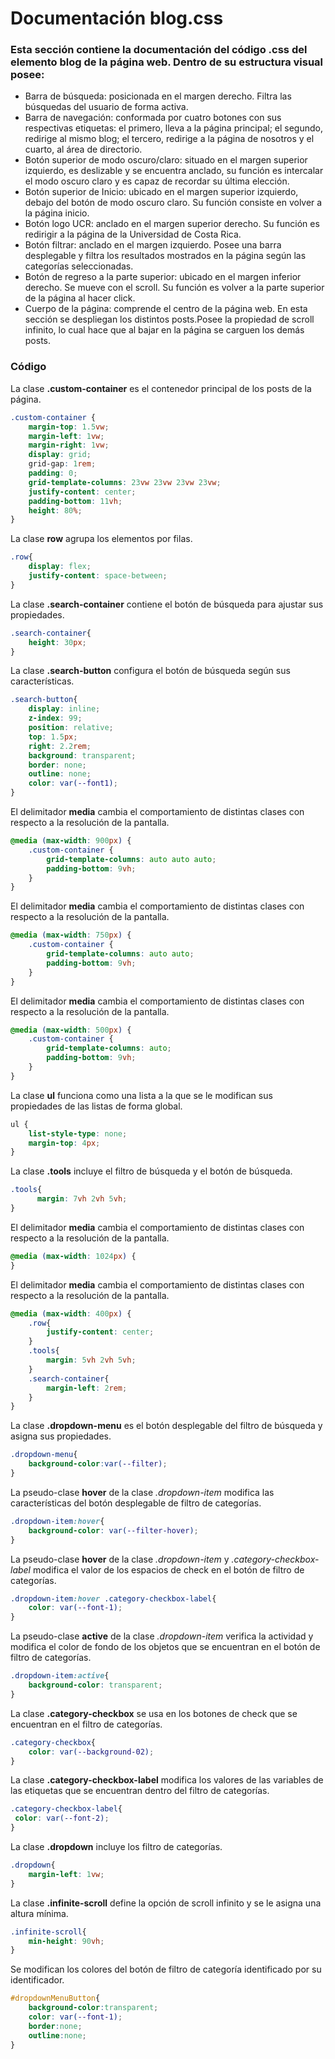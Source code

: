 # Documentación blog.css

### Esta sección contiene la documentación del código .css del elemento blog de la página web. Dentro de su estructura visual posee: 
*  Barra de búsqueda: posicionada en el margen derecho. Filtra las búsquedas del usuario de forma activa.
*  Barra de navegación: conformada por cuatro botones con sus respectivas etiquetas: el primero, lleva a la página principal; el segundo, redirige al mismo blog; el tercero, redirige a la página de nosotros y el cuarto, al área de directorio.
*  Botón superior de modo oscuro/claro: situado en el margen superior izquierdo, es deslizable y se encuentra anclado, su función es intercalar el modo oscuro claro y es capaz de recordar su última elección.
*  Botón superior de Inicio: ubicado en el margen superior izquierdo, debajo del botón de modo oscuro claro. Su función consiste en volver a la página inicio.
*  Botón logo UCR: anclado en el margen superior derecho. Su función es redirigir a la página de la Universidad de Costa Rica.
*  Botón filtrar: anclado en el margen izquierdo. Posee una barra desplegable y filtra los resultados mostrados en la página según las categorías seleccionadas.
*  Botón de regreso a la parte superior: ubicado en el margen inferior derecho. Se mueve con el scroll. Su función es volver a la parte superior de la página al hacer click.
*  Cuerpo de la página: comprende el centro de la página web. En esta sección se despliegan los distintos posts.Posee la propiedad de scroll infinito, lo cual hace que al bajar en la página se carguen los demás posts.

### Código

La clase **.custom-container** es el contenedor principal de los posts de la página.
``` css
.custom-container {
    margin-top: 1.5vw;
    margin-left: 1vw;
    margin-right: 1vw;
    display: grid;
    grid-gap: 1rem;
    padding: 0;
    grid-template-columns: 23vw 23vw 23vw 23vw;
    justify-content: center;
    padding-bottom: 11vh;
    height: 80%;
}
```

La clase **row** agrupa los elementos por filas.
``` css
.row{
    display: flex;
    justify-content: space-between;
}
```

La clase **.search-container** contiene el botón de búsqueda para ajustar sus propiedades.
``` css
.search-container{
    height: 30px;
}
```

La clase **.search-button** configura el botón de búsqueda según sus características.
``` css
.search-button{
    display: inline;
    z-index: 99;
    position: relative;
    top: 1.5px;
    right: 2.2rem; 
    background: transparent;
    border: none;
    outline: none;
    color: var(--font1);
}
```
El delimitador **media** cambia el comportamiento de distintas clases con respecto a la resolución de la pantalla.
``` css
@media (max-width: 900px) {
    .custom-container {
        grid-template-columns: auto auto auto;
        padding-bottom: 9vh;
    }
}
```
El delimitador **media** cambia el comportamiento de distintas clases con respecto a la resolución de la pantalla.
``` css
@media (max-width: 750px) {
    .custom-container {
        grid-template-columns: auto auto;
        padding-bottom: 9vh;
    }
}
```
El delimitador **media** cambia el comportamiento de distintas clases con respecto a la resolución de la pantalla.
``` css
@media (max-width: 500px) {
    .custom-container {
        grid-template-columns: auto;
        padding-bottom: 9vh;
    }
}
```
La clase **ul** funciona como una lista a la que se le modifican sus propiedades de las listas de forma global.
``` css
ul {
    list-style-type: none;
    margin-top: 4px;
}
```

La clase **.tools** incluye el filtro de búsqueda y el botón de búsqueda.
``` css
.tools{
      margin: 7vh 2vh 5vh;
}
```

El delimitador **media** cambia el comportamiento de distintas clases con respecto a la resolución de la pantalla.
``` css
@media (max-width: 1024px) {
}
```

El delimitador **media** cambia el comportamiento de distintas clases con respecto a la resolución de la pantalla.
``` css
@media (max-width: 400px) {
    .row{
        justify-content: center;
    }
    .tools{
        margin: 5vh 2vh 5vh;
    }
    .search-container{
        margin-left: 2rem;
    }
}
```

La clase **.dropdown-menu** es el botón desplegable del filtro de búsqueda y asigna sus propiedades.
``` css
.dropdown-menu{
    background-color:var(--filter);
}
```

La pseudo-clase **hover** de la clase *.dropdown-item* modifica las características del botón desplegable de filtro de categorías.
``` css
.dropdown-item:hover{
    background-color: var(--filter-hover);
}
```

La pseudo-clase **hover** de la clase *.dropdown-item* y *.category-checkbox-label* modifica el valor de los espacios de check en el botón de filtro de categorías.
``` css
.dropdown-item:hover .category-checkbox-label{
    color: var(--font-1);
}
```

La pseudo-clase **active** de la clase *.dropdown-item* verifica la actividad y modifica el color de fondo de los objetos que se encuentran en el botón de filtro de categorías.
``` css
.dropdown-item:active{
    background-color: transparent;
} 
```

La clase **.category-checkbox** se usa en los botones de check que se encuentran en el filtro de categorías.
``` css
.category-checkbox{
    color: var(--background-02);
}
```

La clase **.category-checkbox-label** modifica los valores de las variables de las etiquetas que se encuentran dentro del filtro de categorías.
``` css
.category-checkbox-label{
 color: var(--font-2);
}
```

La clase **.dropdown** incluye los filtro de categorías.
``` css
.dropdown{
    margin-left: 1vw;
}
```

La clase **.infinite-scroll** define la opción de scroll infinito y se le asigna una altura mínima.
``` css
.infinite-scroll{
    min-height: 90vh;
}
```

Se modifican los colores del botón de filtro de categoría identificado por su identificador.
``` css
#dropdownMenuButton{
    background-color:transparent; 
    color: var(--font-1); 
    border:none; 
    outline:none;
}
```
